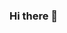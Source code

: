 ### Hi there 👋

<!--
**Shreyas-Mohan/Shreyas-Mohan** is a ✨ _special_ ✨ repository because its `README.md` (this file) appears on your GitHub profile.

Here are some ideas to get you started:

- 🔭 I’m currently working on my problem solving, competitive programming skills.
- 🌱 I’m currently learning DSA and Machine Learning.
- 🤔 I’m looking for help with FreeCodeCamp.org.
- 📫 How to reach me: https://www.linkedin.com/in/shreyas-mohan-837825250
- 😄 Pronouns: he/him
-->
